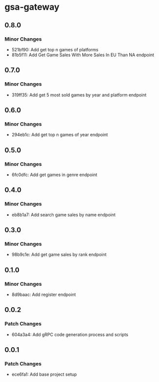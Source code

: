 # gsa-gateway

## 0.8.0

### Minor Changes

- 521bf90: Add get top n games of platforms
- 81b5f11: Add Get Game Sales With More Sales In EU Than NA endpoint

## 0.7.0

### Minor Changes

- 319ff35: Add get 5 most sold games by year and platform endpoint

## 0.6.0

### Minor Changes

- 294eb1c: Add get top n games of year endpoint

## 0.5.0

### Minor Changes

- 6fc0dfc: Add get games in genre endpoint

## 0.4.0

### Minor Changes

- eb8b1a7: Add search game sales by name endpoint

## 0.3.0

### Minor Changes

- 98b9c1e: Add get game sales by rank endpoint

## 0.1.0

### Minor Changes

- 8d9baac: Add register endpoint

## 0.0.2

### Patch Changes

- 604a3a4: Add gRPC code generation process and scripts

## 0.0.1

### Patch Changes

- ece6fa1: Add base project setup

